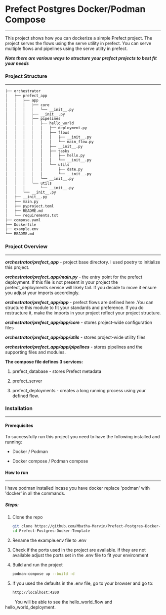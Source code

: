# Prefect Postgres Docker/Podman Compose

---

This project shows how you can dockerize a simple Prefect project. The project serves the flows using the serve utility in prefect. You can serve multiple flows and pipelines using the serve utilty in prefect. 

***Note there are various ways to structure your prefect projects to best fit your needs***

### Project Structure

---

```bash
├── orchestrator
│   ├── prefect_app
│   │   ├── app
│   │   │   ├── core
│   │   │   │   └── __init__.py
│   │   │   ├── __init__.py
│   │   │   ├── pipelines
│   │   │   │   ├── hello_world
│   │   │   │   │   ├── deployment.py
│   │   │   │   │   ├── flows
│   │   │   │   │   │   ├── __init__.py
│   │   │   │   │   │   └── main_flow.py
│   │   │   │   │   ├── __init__.py
│   │   │   │   │   ├── tasks
│   │   │   │   │   │   ├── hello.py
│   │   │   │   │   │   └── __init__.py
│   │   │   │   │   └── utils
│   │   │   │   │       ├── date.py
│   │   │   │   │       └── __init__.py
│   │   │   │   └── __init__.py
│   │   │   └── utils
│   │   │       └── __init__.py
│   │   └── __init__.py
│   ├── __init__.py
│   ├── main.py
│   ├── pyproject.toml
│   ├── README.md
│   └── requirements.txt
├── compose.yaml
├── Dockerfile
├── example.env
└── README.md
```

### Project Overview

---

***orchestrator/prefect_app*** - project base directory. I used poetry to initialize this project. 

***orchestrator/prefect_app/main.py*** - the entry point for the prefect deployment. If this file is not present in your project the prefect_deployments service will likely fail. If you decide to move it ensure you adjust your imports accordingly.

***orchestrator/prefect_app/app*** -  prefect flows are defined here .You can structure this module to fit your standards and preference. If you do restructure it, make the imports in your project reflect your project structure. 

***orchestrator/prefect_app/app/core*** - stores project-wide configuration files

***orchestrator/prefect_app/app/utils*** - stores project-wide utility files

***orchestrator/prefect_app/app/pipelines*** - stores pipelines and the supporting files and modules.

**The compose file defines 3 services:** 

1. prefect_database -  stores Prefect metadata

2. prefect_server

3. prefect_deployments - creates a long running process using your defined flow.

### Installation

---

#### Prerequisites

To successfully run this project you need to have the following installed and running:

- Docker / Podman

- Docker compose / Podman compose

#### How to run

---

I have podman installed incase you have docker replace 'podman' with 'docker' in all the commands.

##### Steps:

1. Clone the repo
   
   ```bash
   git clone https://github.com/Mbatha-Marvin/Prefect-Postgres-Docker-Template.git
   cd Prefect-Postgres-Docker-Template
   ```

2. Rename the example.env file to .env

3. Check if the ports used in the project are available. if they are not available adjust the ports set in the .env file to fit your environment

4. Build and run the project
   
   ```bash
   podman-compose up --build -d
   ```

5. If you used the defaults in the .env file, go to your browser and go to:
   
   ```bash
   http://localhost:4200
   ```

        You will be able to see the hello_world_flow and hello_world_deployment.
